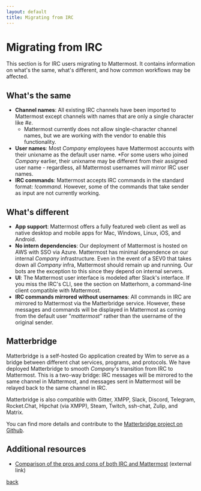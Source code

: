 ```yaml
---
layout: default
title: Migrating from IRC
---
```


# Migrating from IRC

This section is for IRC users migrating to Mattermost. It contains information on what's the same, what's different, and how common workflows may be affected.

## What's the same

* **Channel names**: All existing IRC channels have been imported to Mattermost except channels with names that are only a single character like *#e*.
    * Mattermost currently does not allow single-character channel names, but we are working with the vendor to enable this functionality.
* **User names**: Most _Company_ employees have Mattermost accounts with their unixname as the default user name. *For some users who joined _Company_ earlier, their unixname may be different from their assigned user name  - regardless, all Mattermost usernames will mirror IRC user names.
* **IRC commands**: Mattermost accepts IRC commands in the standard format: *!command*. However, some of the commands that take sender as input are not currently working.

## What's different

* **App support**: Mattermost offers a fully featured web client as well as native desktop and mobile apps for Mac, Windows, Linux, iOS, and Android.
* **No intern dependencies**: Our deployment of Mattermost is hosted on AWS with SSO via Azure. Mattermost has minimal dependence on our internal _Company_ infrastructure. Even in the event of a SEV0 that takes down all _Company_ infra, Mattermost should remain up and running. Our bots are the exception to this since they depend on internal servers.
* **UI**: The Mattermost user interface is modeled after Slack's interface. If you miss the IRC's CLI, see the section on Matterhorn, a command-line client compatible with Mattermost.
* **IRC commands mirrored without usernames**: All commands in IRC are mirrored to Mattermost via the Matterbridge service. However, these messages and commands will be displayed in Mattermost as coming from the default user "*mattermost*" rather than the username of the original sender.

## Matterbridge

Matterbridge is a self-hosted Go application created by Wim to serve as a bridge between different chat services, programs, and protocols. We have deployed Matterbridge to smooth _Company_'s transition from IRC to Mattermost. This is a two-way bridge: IRC messages will be mirrored to the same channel in Mattermost, and messages sent in Mattermost will be relayed back to the same channel in IRC.

Matterbridge is also compatible with Gitter, XMPP, Slack, Discord, Telegram, Rocket.Chat, Hipchat (via XMPP), Steam, Twitch, ssh-chat, Zulip, and Matrix.

You can find more details and contribute to the [Matterbridge project on Github](https://github.com/42wim/matterbridge).

## Additional resources

* [Comparison of the pros and cons of both IRC and Mattermost](https://www.slant.co/versus/4557/12763/~irc_vs_mattermost) (external link)

[back](./)
